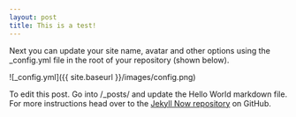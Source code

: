 ```yaml
---
layout: post
title: This is a test!
---
```


Next you can update your site name, avatar and other options using the _config.yml file in the root of your repository (shown below).

![_config.yml]({{ site.baseurl }}/images/config.png)

To edit this post. Go into /_posts/ and update the Hello World markdown file. For more instructions head over to the [Jekyll Now repository](https://github.com/barryclark/jekyll-now) on GitHub.
